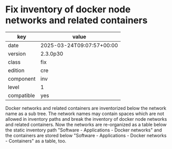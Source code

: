 [//]: # (werk v2)
# Fix inventory of docker node networks and related containers

key        | value
---------- | ---
date       | 2025-03-24T09:07:57+00:00
version    | 2.3.0p30
class      | fix
edition    | cre
component  | inv
level      | 1
compatible | yes

Docker networks and related containers are inventorized below the network name as a sub tree. The
network names may contain spaces which are not allowed in inventory paths and break the inventory
of docker node networks and related containers.
Now the networks are re-organized as a table below the static inventory path
"Software - Applications - Docker networks" and the containers are stored below
"Software - Applications - Docker networks - Containers" as a table, too.
